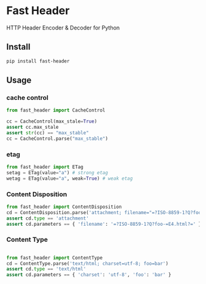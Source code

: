 # Fast Header

HTTP Header Encoder & Decoder for Python

## Install

```bash
pip install fast-header
```

## Usage

### cache control

```python
from fast_header import CacheControl

cc = CacheControl(max_stale=True)
assert cc.max_stale
assert str(cc) == "max_stable"
cc = CacheControl.parse("max_stable")
```

### etag

```python
from fast_header import ETag
setag = ETag(value="a") # strong etag
wetag = ETag(value="a", weak=True) # weak etag
```

### Content Disposition

```python
from fast_header import ContentDisposition
cd = ContentDisposition.parse('attachment; filename="=?ISO-8859-1?Q?foo-=E4.html?="')
assert cd.type == 'attachment'
assert cd.parameters == { 'filename': '=?ISO-8859-1?Q?foo-=E4.html?=' }
```

### Content Type

```python

from fast_header import ContentType
cd = ContentType.parse('text/html; charset=utf-8; foo=bar')
assert cd.type == 'text/html'
assert cd.parameters == { 'charset': 'utf-8', 'foo': 'bar' }
```
